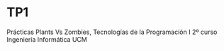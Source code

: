 # TP1 
Prácticas Plants Vs Zombies,
Tecnologías de la Programación I 
2º curso Ingeniería Informática UCM


